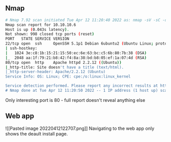## Nmap
```bash
# Nmap 7.92 scan initiated Tue Apr 12 11:20:40 2022 as: nmap -sV -sC -oA nmap/init 10.10.10.6
Nmap scan report for 10.10.10.6
Host is up (0.043s latency).
Not shown: 998 closed tcp ports (reset)
PORT   STATE SERVICE VERSION
22/tcp open  ssh     OpenSSH 5.1p1 Debian 6ubuntu2 (Ubuntu Linux; protocol 2.0)
| ssh-hostkey: 
|   1024 3e:c8:1b:15:21:15:50:ec:6e:63:bc:c5:6b:80:7b:38 (DSA)
|_  2048 aa:1f:79:21:b8:42:f4:8a:38:bd:b8:05:ef:1a:07:4d (RSA)
80/tcp open  http    Apache httpd 2.2.12 ((Ubuntu))
|_http-title: Site doesn't have a title (text/html).
|_http-server-header: Apache/2.2.12 (Ubuntu)
Service Info: OS: Linux; CPE: cpe:/o:linux:linux_kernel

Service detection performed. Please report any incorrect results at https://nmap.org/submit/ .
# Nmap done at Tue Apr 12 11:20:50 2022 -- 1 IP address (1 host up) scanned in 9.53 seconds
```

Only interesting port is 80 - full report doesn't reveal anything else

## Web app
![[Pasted image 20220412122707.png]]
Navigating to the web app only shows the deault install page.
